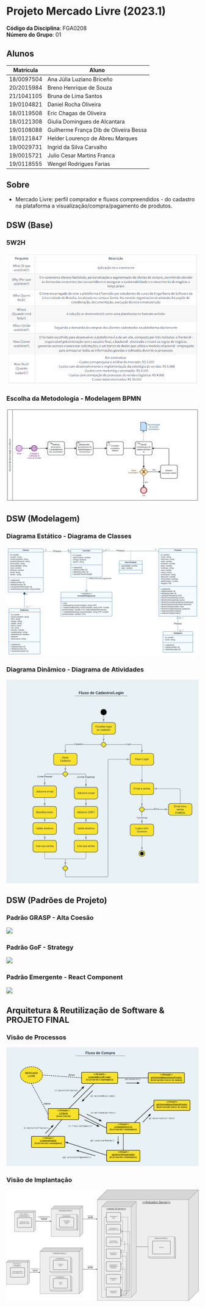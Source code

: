 # Projeto Mercado Livre (2023.1)

**Código da Disciplina**: FGA0208<br>
**Número do Grupo**: 01<br>

## Alunos
|Matrícula | Aluno |
| -- | -- |
| 18/0097504  |  Ana Júlia Luziano Briceño |
| 20/2015984  |  Breno Henrique de Souza |
| 21/1041105  |  Bruna de Lima Santos |
| 19/0104821  |  Daniel Rocha Oliveira |
| 18/0119508  |  Eric Chagas de Oliveira |
| 18/0121308  |  Giulia Domingues de Alcantara |
| 19/0108088  |  Guilherme França Dib de Oliveira Bessa |
| 18/0121847  |  Helder Lourenço de Abreu Marques |
| 19/0029731  |  Ingrid da Silva Carvalho |
| 19/0015721  |  Julio Cesar Martins Franca |
| 19/0118555  |  Wengel Rodrigues Farias |

## Sobre 
- Mercado Livre: perfil comprador e fluxos compreendidos - do cadastro na plataforma a visualização/compra/pagamento de produtos.

## DSW (Base)

### 5W2H
<img src="./IMG/5W2H.png">

### Escolha da Metodologia - Modelagem BPMN
<img src="./IMG/diagram - Metodologia.svg"> 

## DSW (Modelagem)

### Diagrama Estático - Diagrama de Classes

<img src="./IMG/Modelagem/diagrama-classes/diagrama-de-classes.svg"> 

### Diagrama Dinâmico - Diagrama de Atividades 

<img src="./IMG/Modelagem/diagramasDinamicos/Fluxo-Cadastro-Login.png"> 

## DSW (Padrões de Projeto)

### Padrão GRASP - Alta Coesão 
<img src="./IMG/Padrões/grasp/altacoesao.png"> 

### Padrão GoF - Strategy
<img src="./IMG/Padrões/gof/PadraoGOF-Strategy-5.0.png"> 

### Padrão Emergente - React Component
<img src="./IMG/Padrões/emergente/Padrao-ReactComponent.png"> 

## Arquitetura & Reutilização de Software & PROJETO FINAL

### Visão de Processos

<img src="./IMG/VisaoProcesso/Diagrama.png">

### Visão de Implantação

<img src="./IMG/VisaoProcesso/DiagramaImplantacao.drawio (2).png">
